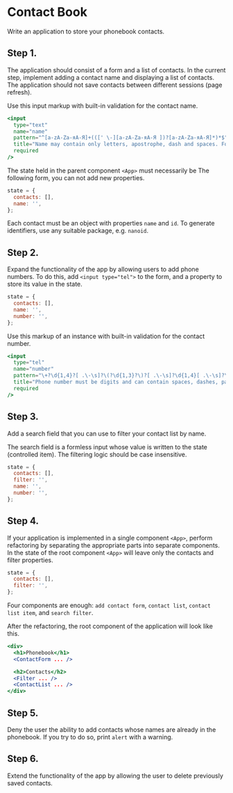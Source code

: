 # Contact Book

Write an application to store your phonebook contacts.

## Step 1.

The application should consist of a form and a list of contacts. In the current
step, implement adding a contact name and displaying a list of contacts. The
application should not save contacts between different sessions (page refresh).

Use this input markup with built-in validation for the contact name.

```jsx
<input
  type="text"
  name="name"
  pattern="^[a-zA-Zа-яА-Я]+(([' \-][a-zA-Zа-яА-Я ])?[a-zA-Zа-яА-Я]*)*$"
  title="Name may contain only letters, apostrophe, dash and spaces. For example Adrian, Jacob Mercer, Charles de Batz de Castelmore d'Artagnan."
  required
/>
```

The state held in the parent component `<App>` must necessarily be The following
form, you can not add new properties.

```js
state = {
  contacts: [],
  name: '',
};
```

Each contact must be an object with properties `name` and `id`. To generate
identifiers, use any suitable package, e.g. `nanoid`.

## Step 2.

Expand the functionality of the app by allowing users to add phone numbers. To
do this, add `<input type="tel">` to the form, and a property to store its value
in the state.

```js
state = {
  contacts: [],
  name: '',
  number: '',
};
```

Use this markup of an instance with built-in validation for the contact number.

```jsx
<input
  type="tel"
  name="number"
  pattern="\+?\d{1,4}?[ .\-\s]?\(?\d{1,3}?\)?[ .\-\s]?\d{1,4}[ .\-\s]?\d{1,4}[ .\-\s]?\d{1,9}"
  title="Phone number must be digits and can contain spaces, dashes, parentheses and can start with +"
  required
/>
```

## Step 3.

Add a search field that you can use to filter your contact list by name.

The search field is a formless input whose value is written to the state
(controlled item). The filtering logic should be case insensitive.

```js
state = {
  contacts: [],
  filter: '',
  name: '',
  number: '',
};
```

## Step 4.

If your application is implemented in a single component `<App>`, perform
refactoring by separating the appropriate parts into separate components. In the
state of the root component `<App>` will leave only the contacts and filter
properties.

```js
state = {
  contacts: [],
  filter: '',
};
```

Four components are enough: `add contact form`, `contact list`,
`contact list item`, and `search filter`.

After the refactoring, the root component of the application will look like
this.

```jsx
<div>
  <h1>Phonebook</h1>
  <ContactForm ... />

  <h2>Contacts</h2>
  <Filter ... />
  <ContactList ... />
</div>
```

## Step 5.

Deny the user the ability to add contacts whose names are already in the
phonebook. If you try to do so, print `alert` with a warning.

## Step 6.

Extend the functionality of the app by allowing the user to delete previously
saved contacts.
